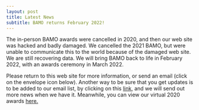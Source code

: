 ```yaml
---
layout: post
title: Latest News
subtitle: BAMO returns February 2022!
---
```


The in-person BAMO awards were cancelled in 2020, and then our web site was hacked and badly damaged. We cancelled the 2021 BAMO, but were unable to communicate this to the world because of the damaged web site. We are still recovering data.  We will bring BAMO back to life in February 2022, with an awards ceremony in March 2022.

Please return to this web site for more information, or send an email (click on the envelope icon  below).  Another way to be sure that you get updates is to be   added to our email list, by clicking on this [link](https://forms.gle/pVCGWa71KXX8E9wz6), and we will send out more news when we have it. Meanwhile, you can view our virtual 2020 awards [here.](https://drive.google.com/file/d/1DcAWHdyL8ZwbbJKxb2ImiL-2X-3aL8Se/view)

